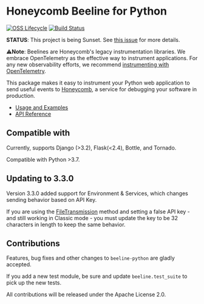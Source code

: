 # Honeycomb Beeline for Python

[![OSS Lifecycle](https://img.shields.io/osslifecycle/honeycombio/beeline-python?color=success)](https://github.com/honeycombio/home/blob/main/honeycomb-oss-lifecycle-and-practices.md)
[![Build Status](https://circleci.com/gh/honeycombio/beeline-python.svg?style=svg)](https://app.circleci.com/pipelines/github/honeycombio/beeline-python)

**STATUS**: This project is being Sunset. See [this issue](https://github.com/honeycombio/beeline-python/issues/302) for more details.

⚠️**Note**: Beelines are Honeycomb's legacy instrumentation libraries. We embrace OpenTelemetry as the effective way to instrument applications. For any new observability efforts, we recommend [instrumenting with OpenTelemetry](https://docs.honeycomb.io/send-data/python/opentelemetry-sdk/).

This package makes it easy to instrument your Python web application to send useful events to [Honeycomb](https://honeycomb.io), a service for debugging your software in production.

- [Usage and Examples](https://docs.honeycomb.io/getting-data-in/beelines/beeline-python/)
- [API Reference](https://honeycombio.github.io/beeline-python/)

## Compatible with

Currently, supports Django (>3.2), Flask(<2.4), Bottle, and Tornado.

Compatible with Python >3.7.

## Updating to 3.3.0

Version 3.3.0 added support for Environment & Services, which changes sending behavior based on API Key.

If you are using the [FileTransmission](https://github.com/honeycombio/libhoney-py/blob/main/libhoney/transmission.py#L448) method and setting a false API key - and still working in Classic mode - you must update the key to be 32 characters in length to keep the same behavior.

## Contributions

Features, bug fixes and other changes to `beeline-python` are gladly accepted.

If you add a new test module, be sure and update `beeline.test_suite` to pick up the new tests.

All contributions will be released under the Apache License 2.0.
